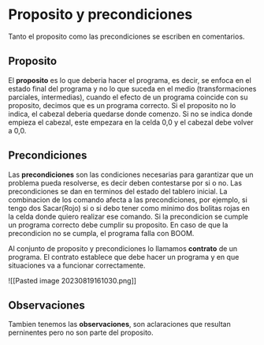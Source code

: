 # Proposito y precondiciones

Tanto el proposito como las precondiciones se escriben en comentarios.
## Proposito

 El **proposito** es lo que deberia hacer el programa, es decir, se enfoca en el estado final del programa y no lo que suceda en el medio (transformaciones parciales, intermedias), cuando el efecto de un programa coincide con su proposito, decimos que es un programa correcto. Si el proposito no lo indica, el cabezal deberia quedarse donde comenzo. Si no se indica donde empieza el cabezal, este empezara en la celda 0,0 y el cabezal debe volver a 0,0.
## Precondiciones

Las **precondiciones** son las condiciones necesarias para garantizar que un problema pueda resolverse, es decir deben contestarse por si o no.  Las precondiciones se dan en terminos del estado del tablero inicial. La combinacion de los comando afecta a las precondiciones, por ejemplo, si tengo dos Sacar(Rojo) si o si debo tener como minimo dos bolitas rojas en la celda donde quiero realizar ese comando. Si la precondicion se cumple un programa correcto debe cumplir su proposito. En caso de que la precondicion no se cumpla, el programa falla con BOOM.

Al conjunto de proposito y precondiciones lo llamamos **contrato** de un programa. El contrato establece que debe hacer un programa y en que situaciones va a funcionar correctamente.

![[Pasted image 20230819161030.png]]
## Observaciones

Tambien tenemos las **observaciones**, son aclaraciones que resultan perninentes pero no son parte del proposito.

